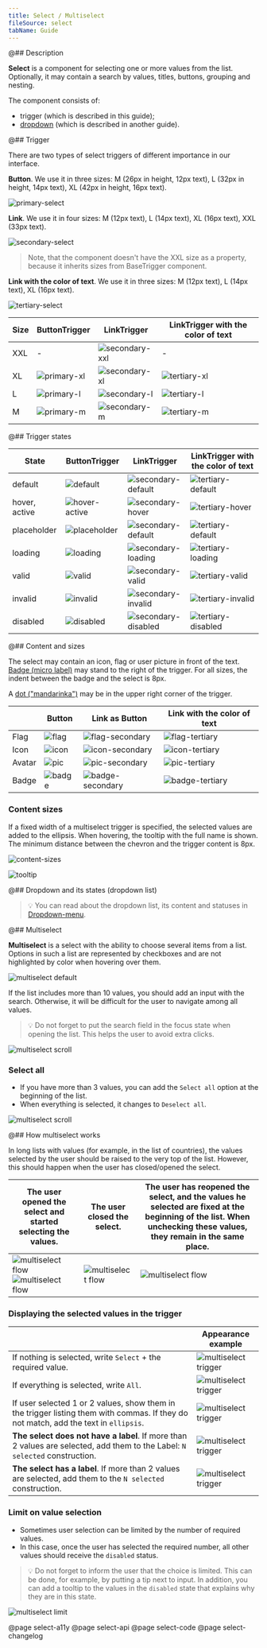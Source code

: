 ```yaml
---
title: Select / Multiselect
fileSource: select
tabName: Guide
---
```


@## Description

**Select** is a component for selecting one or more values from the list. Optionally, it may contain a search by values, titles, buttons, grouping and nesting.

The component consists of:

- trigger (which is described in this guide);
- [dropdown](/components/dropdown-menu/) (which is described in another guide).

@## Trigger

There are two types of select triggers of different importance in our interface.

**Button**. We use it in three sizes: M (26px in height, 12px text), L (32px in height, 14px text), XL (42px in height, 16px text).

![primary-select](static/primary.png)

**Link**. We use it in four sizes: M (12px text), L (14px text), XL (16px text), XXL (33px text).

![secondary-select](static/secondary.png)

> Note, that the component doesn't have the XXL size as a property, because it inherits sizes from BaseTrigger component.

**Link with the color of text**. We use it in three sizes: M (12px text), L (14px text), XL (16px text).

![tertiary-select](static/tertiary.png)

| Size | ButtonTrigger                               | LinkTrigger                             | LinkTrigger with the color of text            |
| ---- | ------------------------------------------- | --------------------------------------- | --------------------------------------------- |
| XXL  | -                                           | ![secondary-xxl](static/select-xxl.png) | -                                             |
| XL   | ![primary-xl](static/primary-select-xl.png) | ![secondary-xl](static/select-xl.png)   | ![tertiary-xl](static/tertiary-select-xl.png) |
| L    | ![primary-l](static/primary-select-l.png)   | ![secondary-l](static/select-l.png)     | ![tertiary-l](static/tertiary-select-l.png)   |
| M    | ![primary-m](static/primary-select-m.png)   | ![secondary-m](static/select-m.png)     | ![tertiary-m](static/tertiary-select-m.png)   |

@## Trigger states

| State         | ButtonTrigger                                    | LinkTrigger                                                    | LinkTrigger with the color of text                           |
| ------------- | ------------------------------------------------ | -------------------------------------------------------------- | ------------------------------------------------------------ |
| default       | ![default](static/primary-default.png)           | ![secondary-default](static/secondary-default-placeholder.png) | ![tertiary-default](static/tertiary-default-placeholder.png) |
| hover, active | ![hover-active](static/primary-hover-active.png) | ![secondary-hover](static/secondary-hover.png)                 | ![tertiary-hover](static/tertiary-hover.png)                 |
| placeholder   | ![placeholder](static/primary-placeholder.png)   | ![secondary-default](static/secondary-default-placeholder.png) | ![tertiary-default](static/tertiary-default-placeholder.png) |
| loading       | ![loading](static/primary-loading.png)           | ![secondary-loading](static/secondary-loading.png)             | ![tertiary-loading](static/tertiary-loading.png)             |
| valid         | ![valid](static/primary-valid.png)               | ![secondary-valid](static/secondary-valid.png)                 | ![tertiary-valid](static/tertiary-valid.png)                 |
| invalid       | ![invalid](static/primary-invalid.png)           | ![secondary-invalid](static/secondary-invalid.png)             | ![tertiary-invalid](static/tertiary-invalid.png)             |
| disabled      | ![disabled](static/primary-disabled.png)         | ![secondary-disabled](static/secondary-disabled.png)           | ![tertiary-disabled](static/tertiary-disabled.png)           |

@## Content and sizes

The select may contain an icon, flag or user picture in front of the text. [Badge (micro label)](/components/badge/) may stand to the right of the trigger. For all sizes, the indent between the badge and the select is 8px.

A [dot ("mandarinka")](/components/dot/) may be in the upper right corner of the trigger.

|        | Button                             | Link as Button                                 | Link with the color of text                  |
| ------ | ---------------------------------- | ---------------------------------------------- | -------------------------------------------- |
| Flag   | ![flag](static/flag-primary.png)   | ![flag-secondary](static/flag-secondary.png)   | ![flag-tertiary](static/flag-tertiary.png)   |
| Icon   | ![icon](static/icon-primary.png)   | ![icon-secondary](static/icon-secondary.png)   | ![icon-tertiary](static/icon-tertiary.png)   |
| Avatar | ![pic](static/pic-primary.png)     | ![pic-secondary](static/pic-secondary.png)     | ![pic-tertiary](static/pic-tertiary.png)     |
| Badge  | ![badge](static/badge-primary.png) | ![badge-secondary](static/badge-secondary.png) | ![badge-tertiary](static/badge-tertiary.png) |

### Content sizes

If a fixed width of a multiselect trigger is specified, the selected values are added to the ellipsis. When hovering, the tooltip with the full name is shown. The minimum distance between the chevron and the trigger content is 8px.

![content-sizes](static/content-sizes.png)

![tooltip](static/tooltip.png)

@## Dropdown and its states (dropdown list)

> 💡 You can read about the dropdown list, its content and statuses in [Dropdown-menu](/components/dropdown-menu/).

@## Multiselect

**Multiselect** is a select with the ability to choose several items from a list. Options in such a list are represented by checkboxes and are not highlighted by color when hovering over them.

![multiselect default](static/multiselect-default.png)

If the list includes more than 10 values, you should add an input with the search. Otherwise, it will be difficult for the user to navigate among all values.

> 💡 Do not forget to put the search field in the focus state when opening the list. This helps the user to avoid extra clicks.

![multiselect scroll](static/multiselect-scroll.png)

### Select all

- If you have more than 3 values, you can add the `Select all` option at the beginning of the list.
- When everything is selected, it changes to `Deselect all`.

![multiselect scroll](static/multiselect-all.png)

@## How multiselect works

In long lists with values (for example, in the list of countries), the values selected by the user should be raised to the very top of the list. However, this should happen when the user has closed/opened the select.

| The user opened the select and started selecting the values.                                          | The user closed the select.                        | The user has reopened the select, and the values he selected are fixed at the beginning of the list. When unchecking these values, they remain in the same place. |
| ----------------------------------------------------------------------------------------------------- | -------------------------------------------------- | ----------------------------------------------------------------------------------------------------------------------------------------------------------------- |
| ![multiselect flow](static/multiselect-flow-1.png) ![multiselect flow](static/multiselect-flow-2.png) | ![multiselect flow](static/multiselect-flow-3.png) | ![multiselect flow](static/multiselect-flow-4.png)                                                                                                                |

### Displaying the selected values in the trigger

|                                                                                                                                      | Appearance example                                       |
| ------------------------------------------------------------------------------------------------------------------------------------ | -------------------------------------------------------- |
| If nothing is selected, write `Select` + the required value.                                                                         | ![multiselect trigger](static/multiselect-trigger-1.png) |
| If everything is selected, write `All`.                                                                                              | ![multiselect trigger](static/multiselect-trigger-2.png) |
| If user selected 1 or 2 values, show them in the trigger listing them with commas. If they do not match, add the text in `ellipsis`. | ![multiselect trigger](static/multiselect-trigger-3.png) |
| **The select does not have a label**. If more than 2 values are selected, add them to the Label: `N selected` construction.          | ![multiselect trigger](static/multiselect-trigger-5.png) |
| **The select has a label**. If more than 2 values are selected, add them to the `N selected` construction.                           | ![multiselect trigger](static/multiselect-trigger-4.png) |

### Limit on value selection

- Sometimes user selection can be limited by the number of required values.
- In this case, once the user has selected the required number, all other values should receive the `disabled` status.

> 💡 Do not forget to inform the user that the choice is limited. This can be done, for example, by putting a tip next to input. In addition, you can add a tooltip to the values in the `disabled` state that explains why they are in this state.

![multiselect limit](static/multiselect-limit.png)

@page select-a11y
@page select-api
@page select-code
@page select-changelog
